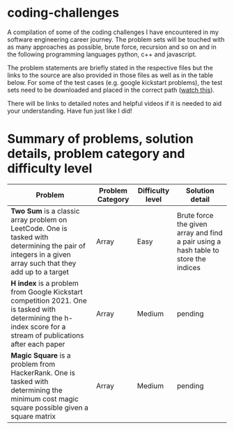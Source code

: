 # coding-challenges
A compilation of some of the coding challenges I have encountered in my software engineering career journey. The problem sets will be touched with as many approaches as possible, brute force, recursion and so on and in the following programming languages python, c++ and javascript. 

The problem statements are briefly stated in the respective files but the links to the source are also provided in those files as well as in the table below. For some of the test cases (e.g. google kickstart problems), the test sets need to be downloaded and placed in the correct path ([watch this](https://youtu.be/OCxxdLKWS1s)).

There will be links to detailed notes and helpful videos if it is needed to aid your understanding. Have fun just like I did!

# Summary of problems, solution details, problem category and difficulty level

|Problem|Problem Category|Difficulty level| Solution detail|
|---|---|---|---|
|**Two Sum** is a classic array problem on LeetCode. One is tasked with determining the pair of integers in a given array such that they add up to a target|Array|Easy|Brute force the given array and find a pair using a hash table to store the indices|
|**H index** is a problem from Google Kickstart competition 2021. One is tasked with determining the h-index score for a stream of publications after each paper|Array|Medium|pending|
|**Magic Square** is a problem from HackerRank. One is tasked with determining the minimum cost magic square possible given a square matrix|Array|Medium|pending|